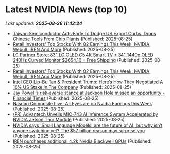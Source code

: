 # Latest NVIDIA News (top 10)
_Last updated: **2025-08-26 11:42:24**_

- [Taiwan Semiconductor Acts Early To Dodge US Export Curbs, Drops Chinese Tools From Chip Plants](https://biztoc.com/x/b3d54080aefdf19e) (Published: 2025-08-25)
- [Retail Investors' Top Stocks With Q2 Earnings This Week: NVIDIA, Webull, IREN And More](https://biztoc.com/x/405783182697ada5) (Published: 2025-08-25)
- [LG Partner Store: 83" LG OLED C5 4K Smart TV + 34" 1440p OLED 240Hz Curved Monitor $2654.10 + Free Shipping](https://slickdeals.net/f/18541639-lg-partner-store-83-lg-oled-c5-4k-smart-tv-34-1440p-oled-240hz-curved-monitor-2654-10-free-shipping) (Published: 2025-08-25)
- [Retail Investors' Top Stocks With Q2 Earnings This Week: NVIDIA, Webull, IREN And More](https://finance.yahoo.com/news/retail-investors-top-stocks-q2-113541353.html) (Published: 2025-08-25)
- [Intel CEO Lip-Bu Tan & President Trump: Here’s How They Negotiated A 10% US Stake In The Company](https://wccftech.com/intel-ceo-lip-bu-tan-president-trump-heres-how-they-negotiated-a-10-us-stake-in-the-company/) (Published: 2025-08-25)
- [Jay Powell’s risk-averse stance at Jackson Hole missed an opportunity - Financial Times](https://slashdot.org/firehose.pl?op=view&amp;id=178854930) (Published: 2025-08-25)
- [Nasdaq Composite Live: All Eyes are on Nvidia Earnings this Week](https://biztoc.com/x/0ce47a9ef88e5369) (Published: 2025-08-25)
- [(PR) Advantech Unveils MIC-743 AI Inference System Accelerated by NVIDIA Jetson Thor Module](https://www.techpowerup.com/340285/advantech-unveils-mic-743-ai-inference-system-accelerated-by-nvidia-jetson-thor-module) (Published: 2025-08-25)
- [NVIDIA says 'Small Language Models' are the future of AI, but why isn’t anyone switching yet? The $57 billion reason may surprise you](https://economictimes.indiatimes.com/magazines/panache/nvidia-research-says-small-language-models-are-the-future-of-ai-but-why-isnt-anyone-switching-from-llms-yet-the-57-billion-reason-may-surprise-you/articleshow/123502188.cms) (Published: 2025-08-25)
- [IREN purchases additional 4.2k Nvidia Blackwell GPUs](https://thefly.com/permalinks/entry.php/id4187904/IREN;NVDA-IREN-purchases-additional-k-Nvidia-Blackwell-GPUs) (Published: 2025-08-25)

